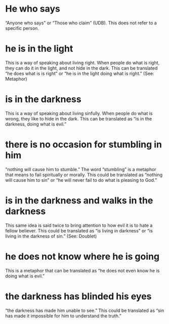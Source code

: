 
 # He who says 
   “Anyone who says” or “Those who claim” (UDB). This does not refer to a
  specific person.
  # he is in the light 
   This is a way of speaking about living right. When people do what is
  right, they can do it in the light, and not hide in the dark. This can be translated “he does
  what is is right” or “he is in the light doing what is right.” (See: Metaphor)
  # is in the darkness 
   This is a way of speaking about living sinfully. When people do what
  is wrong, they like to hide in the dark. This can be translated as “is in the darkness, doing
  what is evil.”
  # there is no occasion for stumbling in him 
   “nothing will cause him to stumble.” The
  word “stumbling” is a metaphor that means to fail spiritually or morally. This could be
  translated as “nothing will cause him to sin” or “he will never fail to do what is pleasing
  to God.”
  # is in the darkness and walks in the darkness 
   This same idea is said twice to bring
  attention to how evil it is to hate a fellow believer. This could be translated as “is living
  in darkness” or “is living in the darkness of sin.” (See: Doublet)
  # he does not know where he is going 
   This is a metaphor that can be translated as “he
  does not even know he is doing what is evil.”
  # the darkness has blinded his eyes 
   “the darkness has made him unable to see.” This
  could be translated as “sin has made it impossible for him to understand the truth.” 

